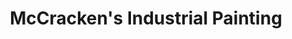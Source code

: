 ---
title: "McCracken's Industrial Painting"
url: /altoona/mccrackens-industrial-painting/
shop: car repair
---